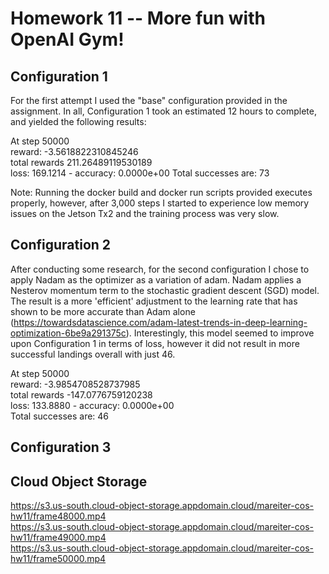 # Homework 11 -- More fun with OpenAI Gym!

## Configuration 1

For the first attempt I used the "base" configuration provided in the assignment. In all, Configuration 1 took an estimated 12 hours to complete, and yielded the following results:

At step  50000  
reward:  -3.5618822310845246  
total rewards  211.26489119530189  
loss: 169.1214 - accuracy: 0.0000e+00
Total successes are:  73  

Note: Running the docker build and docker run scripts provided executes properly, however, after 3,000 steps I started to experience low memory issues on the Jetson Tx2 and the training process was very slow.

## Configuration 2

After conducting some research, for the second configuration I chose to apply Nadam as the optimizer as a variation of adam. Nadam applies a Nesterov momentum term to the stochastic gradient descent (SGD) model. The result is a more 'efficient' adjustment to the learning rate that has shown to be more accurate than Adam alone (https://towardsdatascience.com/adam-latest-trends-in-deep-learning-optimization-6be9a291375c). Interestingly, this model seemed to improve upon Configuration 1 in terms of loss, however it did not result in more successful landings overall with just 46.

At step  50000  
reward:  -3.9854708528737985  
total rewards  -147.0776759120238  
loss: 133.8880 - accuracy: 0.0000e+00  
Total successes are:  46  

## Configuration 3

## Cloud Object Storage

https://s3.us-south.cloud-object-storage.appdomain.cloud/mareiter-cos-hw11/frame48000.mp4  
https://s3.us-south.cloud-object-storage.appdomain.cloud/mareiter-cos-hw11/frame49000.mp4  
https://s3.us-south.cloud-object-storage.appdomain.cloud/mareiter-cos-hw11/frame50000.mp4
